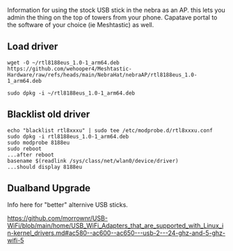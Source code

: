 Information for using the stock USB stick in the nebra as an AP. this lets you admin the thing on the top of towers from your phone. Capatave portal to the software of your choice (ie Meshtastic) as well.

## Load driver

```
wget -O ~/rtl8188eus_1.0-1_arm64.deb https://github.com/wehooper4/Meshtastic-Hardware/raw/refs/heads/main/NebraHat/nebraAP/rtl8188eus_1.0-1_arm64.deb

sudo dpkg -i ~/rtl8188eus_1.0-1_arm64.deb
```

## Blacklist old driver
```
echo "blacklist rtl8xxxu" | sudo tee /etc/modprobe.d/rtl8xxxu.conf
sudo dpkg -i rtl8188eus_1.0-1_arm64.deb
sudo modprobe 8188eu
sudo reboot
...after reboot
basename $(readlink /sys/class/net/wlan0/device/driver)
...should display 8188eu
```
## Dualband Upgrade

Info here for "better" alternive USB sticks.

https://github.com/morrownr/USB-WiFi/blob/main/home/USB_WiFi_Adapters_that_are_supported_with_Linux_in-kernel_drivers.md#ac580--ac600--ac650---usb-2---24-ghz-and-5-ghz-wifi-5
